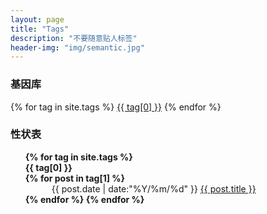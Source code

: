 ```yaml
---
layout: page
title: "Tags"
description: "不要随意贴人标签"  
header-img: "img/semantic.jpg"  
---
```




### 基因库


<div id='tag_cloud'>
{% for tag in site.tags %}
<a href="#{{ tag[0] }}" title="{{ tag[0] }}" rel="{{ tag[1].size }}">{{ tag[0] }}</a>
{% endfor %}
</div>

### 性状表

<ul class="listing" style="list-style-type: none;font-weight:bold;">
{% for tag in site.tags %}
  <li class="listing-seperator" id="{{ tag[0] }}">{{ tag[0] }}</li>
{% for post in tag[1] %}
  <li class="listing-item" style="text-indent:3em;font-weight:normal;">
  <time datetime="{{ post.date | date:"%Y-%m-%d" }}">{{ post.date | date:"%Y/%m/%d" }}</time>
  <a href="{{ post.url }}" title="{{ post.title }}" style="text-indent:1em;">{{ post.title }}</a>
  </li>
{% endfor %}
{% endfor %}
</ul>

<script src="/media/js/jquery.tagcloud.js" type="text/javascript" charset="utf-8"></script> 
<script language="javascript">
$.fn.tagcloud.defaults = {
    size: {start: 1, end: 1, unit: 'em'},
      color: {start: '#f8e0e6', end: '#ff3333'}
};

$(function () {
    $('#tag_cloud a').tagcloud();
});
</script>
